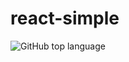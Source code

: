 # react-simple

![GitHub top language](https://img.shields.io/github/languages/top/xycd1996/react-simple?label=javascript)
